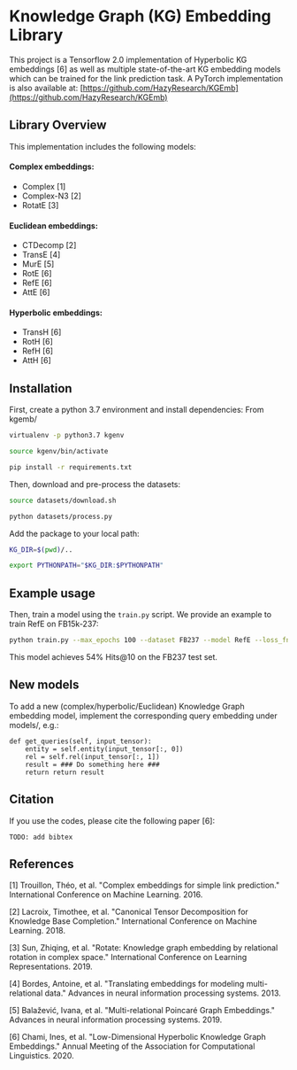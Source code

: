 # Knowledge Graph (KG) Embedding Library

This project is a Tensorflow 2.0 implementation of Hyperbolic KG embeddings [6]
as well as multiple state-of-the-art KG embedding models which can be trained
for the link prediction task. A PyTorch implementation is also available at: [https://github.com/HazyResearch/KGEmb](https://github.com/HazyResearch/KGEmb)

## Library Overview

This implementation includes the following models:

#### Complex embeddings:

*   Complex [1]
*   Complex-N3 [2]
*   RotatE [3]

#### Euclidean embeddings:

*   CTDecomp [2]
*   TransE [4]
*   MurE [5]
*   RotE [6]
*   RefE [6]
*   AttE [6]

#### Hyperbolic embeddings:

*   TransH [6]
*   RotH [6]
*   RefH [6]
*   AttH [6]

## Installation

First, create a python 3.7 environment and install dependencies: From kgemb/

```bash
virtualenv -p python3.7 kgenv
```

```bash
source kgenv/bin/activate
```

```bash
pip install -r requirements.txt
```

Then, download and pre-process the datasets:

```bash
source datasets/download.sh
```

```bash
python datasets/process.py
```

Add the package to your local path:

```bash
KG_DIR=$(pwd)/..
```

```bash
export PYTHONPATH="$KG_DIR:$PYTHONPATH"
```

## Example usage

Then, train a model using the `train.py` script. We provide an example to train
RefE on FB15k-237:

```bash
python train.py --max_epochs 100 --dataset FB237 --model RefE --loss_fn SigmoidCrossEntropy --neg_sample_size -1 --data_dir data --optimizer Adagrad --lr 5e-2 --save_dir logs --rank 500 --entity_reg 1e-5 --rel_reg 1e-5 --patience 10 --valid 5 --save_model=false --save_logs=true --regularizer L3 --initializer GlorotNormal
```

This model achieves 54% Hits@10 on the FB237 test set.

## New models

To add a new (complex/hyperbolic/Euclidean) Knowledge Graph embedding model, implement the corresponding query embedding under models/, e.g.:

```
def get_queries(self, input_tensor):
    entity = self.entity(input_tensor[:, 0])
    rel = self.rel(input_tensor[:, 1])
    result = ### Do something here ###
    return return result
```

## Citation

If you use the codes, please cite the following paper [6]:

```
TODO: add bibtex
```

## References

[1] Trouillon, Théo, et al. "Complex embeddings for simple link prediction."
International Conference on Machine Learning. 2016.

[2] Lacroix, Timothee, et al. "Canonical Tensor Decomposition for Knowledge Base
Completion." International Conference on Machine Learning. 2018.

[3] Sun, Zhiqing, et al. "Rotate: Knowledge graph embedding by relational
rotation in complex space." International Conference on Learning
Representations. 2019.

[4] Bordes, Antoine, et al. "Translating embeddings for modeling
multi-relational data." Advances in neural information processing systems. 2013.

[5] Balažević, Ivana, et al. "Multi-relational Poincaré Graph Embeddings."
Advances in neural information processing systems. 2019.

[6] Chami, Ines, et al. "Low-Dimensional Hyperbolic Knowledge Graph Embeddings."
Annual Meeting of the Association for Computational Linguistics. 2020.

